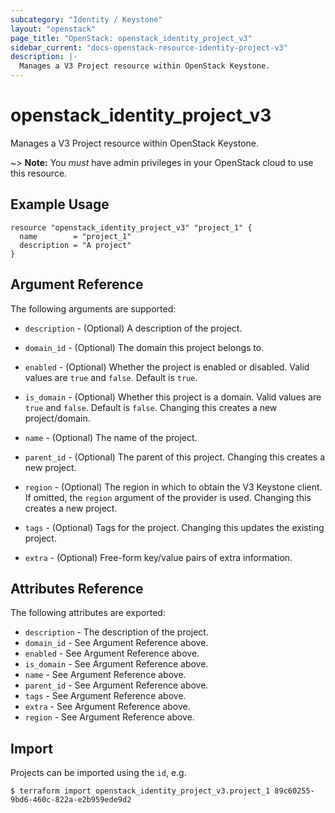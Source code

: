```yaml
---
subcategory: "Identity / Keystone"
layout: "openstack"
page_title: "OpenStack: openstack_identity_project_v3"
sidebar_current: "docs-openstack-resource-identity-project-v3"
description: |-
  Manages a V3 Project resource within OpenStack Keystone.
---
```


# openstack\_identity\_project\_v3

Manages a V3 Project resource within OpenStack Keystone.

~> **Note:** You _must_ have admin privileges in your OpenStack cloud to use
this resource.

## Example Usage

```hcl
resource "openstack_identity_project_v3" "project_1" {
  name        = "project_1"
  description = "A project"
}
```

## Argument Reference

The following arguments are supported:

* `description` - (Optional) A description of the project.

* `domain_id` - (Optional) The domain this project belongs to.

* `enabled` - (Optional) Whether the project is enabled or disabled. Valid
  values are `true` and `false`. Default is `true`.

* `is_domain` - (Optional) Whether this project is a domain. Valid values
  are `true` and `false`. Default is `false`. Changing this creates a new
  project/domain.

* `name` - (Optional) The name of the project.

* `parent_id` - (Optional) The parent of this project. Changing this creates
  a new project.

* `region` - (Optional) The region in which to obtain the V3 Keystone client.
    If omitted, the `region` argument of the provider is used. Changing this
    creates a new project.

* `tags` - (Optional) Tags for the project. Changing this updates the existing
    project.

* `extra` - (Optional) Free-form key/value pairs of extra information.

## Attributes Reference

The following attributes are exported:

* `description` - The description of the project.
* `domain_id` - See Argument Reference above.
* `enabled` - See Argument Reference above.
* `is_domain` - See Argument Reference above.
* `name` - See Argument Reference above.
* `parent_id` - See Argument Reference above.
* `tags` - See Argument Reference above.
* `extra` - See Argument Reference above.
* `region` - See Argument Reference above.

## Import

Projects can be imported using the `id`, e.g.

```
$ terraform import openstack_identity_project_v3.project_1 89c60255-9bd6-460c-822a-e2b959ede9d2
```
